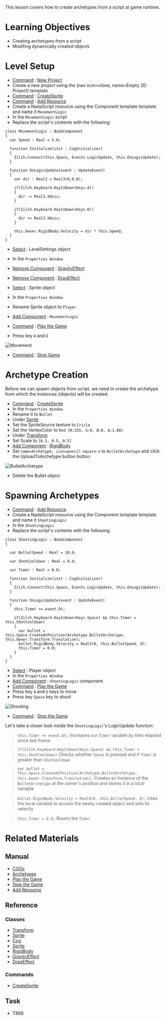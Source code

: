 This lesson covers how to create archetypes from a script at game runtime.


 # Learning Objectives
 - Creating archetypes from a script
 - Modifing dynamically created objects

 # Level Setup
- [ Command](https://github.com/ZilchEngine/ZilchDocs/blob/master/zilch_editor_documentation/zilchmanual/editor/editorcommands/commands.markdown) : [ New Project](https://github.com/ZilchEngine/ZilchDocs/blob/master/code_reference/command_reference.markdown#newproject)
 - Create a new project using the {nav icon=clone, name=Empty 2D Project} template
- [ Command](https://github.com/ZilchEngine/ZilchDocs/blob/master/zilch_editor_documentation/zilchmanual/editor/editorcommands/commands.markdown) : [CreateSprite](https://github.com/ZilchEngine/ZilchDocs/blob/master/code_reference/command_reference.markdown#createsprite)
- [ Command](https://github.com/ZilchEngine/ZilchDocs/blob/master/zilch_editor_documentation/zilchmanual/editor/editorcommands/commands.markdown) : [ Add Resource](https://github.com/ZilchEngine/ZilchDocs/blob/master/zilch_editor_documentation/zilchmanual/editor/editorcommands/resourceadding.markdown)
 - Create a NadaScript resource using the Component template template and name it `MovementLogic`
- In the `MovementLogic` script
 - Replace the script's contents with the following:

```lang=csharp, name="MovementLogic"
class MovementLogic : NadaComponent
{
  var Speed : Real = 5.0;
  
  function Initialize(init : CogInitializer)
  {
    Zilch.Connect(this.Space, Events.LogicUpdate, this.OnLogicUpdate);
  }

  function OnLogicUpdate(event : UpdateEvent)
  {
    var dir : Real3 = Real3(0,0,0);
    
    if(Zilch.Keyboard.KeyIsDown(Keys.A))
    {
      dir -= Real3.XAxis;
    }
    
    if(Zilch.Keyboard.KeyIsDown(Keys.D))
    {
      dir += Real3.XAxis;
    }
    
    this.Owner.RigidBody.Velocity = dir * this.Speed;
  }
}
```

- [ Select](https://github.com/ZilchEngine/ZilchDocs/blob/master/zilch_editor_documentation/zilchmanual/editor/editorcommands/selectobject.markdown) : LevelSettings object
- In the `Properties Window`
 - [ Remove Component](https://github.com/ZilchEngine/ZilchDocs/blob/master/zilch_editor_documentation/zilchmanual/editor/addremovecomponent.markdown) : [GravityEffect](https://github.com/ZilchEngine/ZilchDocs/blob/master/code_reference/class_reference/gravityeffect.markdown)
 - [ Remove Component](https://github.com/ZilchEngine/ZilchDocs/blob/master/zilch_editor_documentation/zilchmanual/editor/addremovecomponent.markdown) : [DragEffect](https://github.com/ZilchEngine/ZilchDocs/blob/master/code_reference/class_reference/drageffect.markdown)

- [ Select](https://github.com/ZilchEngine/ZilchDocs/blob/master/zilch_editor_documentation/zilchmanual/editor/editorcommands/selectobject.markdown) : Sprite object 
- In the `Properties Window`
 - Rename Sprite object  to `Player`
 - [Add Component](https://github.com/ZilchEngine/ZilchDocs/blob/master/zilch_editor_documentation/zilchmanual/editor/addremovecomponent.markdown) : `MovementLogic`

- [ Command](https://github.com/ZilchEngine/ZilchDocs/blob/master/zilch_editor_documentation/zilchmanual/editor/editorcommands/commands.markdown) : [ Play the Game](https://github.com/ZilchEngine/ZilchDocs/blob/master/zilch_editor_documentation/zilchmanual/editor/editorcommands/runthegame.markdown)
 -  Press key `A` and `D`



![Movement](https://raw.githubusercontent.com/ZilchEngine/ZilchFiles/master/doc_files/90547.gif)


- [ Command](https://github.com/ZilchEngine/ZilchDocs/blob/master/zilch_editor_documentation/zilchmanual/editor/editorcommands/commands.markdown) : [ Stop Game](https://github.com/ZilchEngine/ZilchDocs/blob/master/zilch_editor_documentation/zilchmanual/editor/editorcommands/stopgame.markdown)

 # Archetype Creation

Before we can spawn objects from script, we need to create the archetype from which the instances (objects) will be created.

- [ Command](https://github.com/ZilchEngine/ZilchDocs/blob/master/zilch_editor_documentation/zilchmanual/editor/editorcommands/commands.markdown) : [CreateSprite](https://github.com/ZilchEngine/ZilchDocs/blob/master/code_reference/command_reference.markdown#createsprite)
- In the `Properties Window`
 - Rename it to `Bullet`
 - Under [Sprite](https://github.com/ZilchEngine/ZilchDocs/blob/master/code_reference/class_reference/sprite.markdown)
  - Set the SpriteSource texture to `Cricle`
  - Set the VertexColor  to `Red [R:255, G:0, B:0, A:1.00]`
 - Under [Transform](https://github.com/ZilchEngine/ZilchDocs/blob/master/code_reference/class_reference/transform.markdown)
  - Set Scale  to `[0.5, 0.5, 0.5]`
 - [Add Component](https://github.com/ZilchEngine/ZilchDocs/blob/master/zilch_editor_documentation/zilchmanual/editor/addremovecomponent.markdown) : [RigidBody](https://github.com/ZilchEngine/ZilchDocs/blob/master/code_reference/class_reference/rigidbody.markdown)
 - Set `name=Archetype, icon=pencil-square-o` to `BulletArchetype` and click the UploadToArchetype button button.



![BulletArchetype](https://raw.githubusercontent.com/ZilchEngine/ZilchFiles/master/doc_files/90549.gif)


 - Delete the Bullet object

 # Spawning Archetypes

- [ Command](https://github.com/ZilchEngine/ZilchDocs/blob/master/zilch_editor_documentation/zilchmanual/editor/editorcommands/commands.markdown) : [ Add Resource](https://github.com/ZilchEngine/ZilchDocs/blob/master/zilch_editor_documentation/zilchmanual/editor/editorcommands/resourceadding.markdown)
 - Create a NadaScript resource using the Component template template and name it `ShootingLogic`
- In the `ShootingLogic`
 - Replace the script's contents with the following:

```lang=csharp, name="ShootingLogic"
class ShootingLogic : NadaComponent
{
  
  var BulletSpeed : Real = 10.0;
  
  var ShotCooldown : Real = 0.4;
  
  var Timer : Real = 0.0;
  
  function Initialize(init : CogInitializer)
  {
    Zilch.Connect(this.Space, Events.LogicUpdate, this.OnLogicUpdate);
  }

  function OnLogicUpdate(event : UpdateEvent)
  {
    this.Timer += event.Dt;
    
    if(Zilch.Keyboard.KeyIsDown(Keys.Space) && this.Timer > this.ShotCooldown)
    {
      var bullet = this.Space.CreateAtPosition(Archetype.BulletArchetype, this.Owner.Transform.Translation);
      bullet.RigidBody.Velocity = Real3(0, this.BulletSpeed, 0);
      this.Timer = 0.0;
    }
  }
}
```

- [ Select](https://github.com/ZilchEngine/ZilchDocs/blob/master/zilch_editor_documentation/zilchmanual/editor/editorcommands/selectobject.markdown) : Player object
- In the `Properties Window`
 - [Add Component](https://github.com/ZilchEngine/ZilchDocs/blob/master/zilch_editor_documentation/zilchmanual/editor/addremovecomponent.markdown) : `ShootingLogic` component
- [ Command](https://github.com/ZilchEngine/ZilchDocs/blob/master/zilch_editor_documentation/zilchmanual/editor/editorcommands/commands.markdown) : [ Play the Game](https://github.com/ZilchEngine/ZilchDocs/blob/master/zilch_editor_documentation/zilchmanual/editor/editorcommands/runthegame.markdown)
 - Press key `A` and `D` keys to move
 - Press key `Space` key to shoot



![Shooting](https://raw.githubusercontent.com/ZilchEngine/ZilchFiles/master/doc_files/90561.gif)


- [ Command](https://github.com/ZilchEngine/ZilchDocs/blob/master/zilch_editor_documentation/zilchmanual/editor/editorcommands/commands.markdown) : [ Stop the Game](https://github.com/ZilchEngine/ZilchDocs/blob/master/zilch_editor_documentation/zilchmanual/editor/editorcommands/stopgame.markdown)

Let's take a closer look inside the `ShootingLogic`'s LogicUpdate function:

> `this.Timer += event.Dt;` 
> Increases our `Timer` variable by time elapsed since last frame.

> `if(Zilch.Keyboard.KeyIsDown(Keys.Space) && this.Timer > this.ShotCooldown)` 
> Checks whether `Space` is pressed and if `Timer` is greater than `ShotCooldown`

> `var bullet = this.Space.CreateAtPosition(Archetype.BulletArchetype, this.Owner.Transform.Translation);`
> Creates an Instance of the `BulletArchetype` at the owner's position and stores it in a local variable


> `bullet.RigidBody.Velocity = Real3(0, this.BulletSpeed, 0);`
> Uses the local variable to access the newly created object and sets its velecity

> `this.Timer = 0.0;`
> Resets the `Timer`


 # Related Materials

 ## Manual
- [ COGs](https://github.com/ZilchEngine/ZilchDocs/blob/master/zilch_editor_documentation/zilchmanual/architecture/cogs/gameobjectsconcept.markdown)
- [ Archetypes](https://github.com/ZilchEngine/ZilchDocs/blob/master/zilch_editor_documentation/zilchmanual/architecture/archetypes.markdown)
- [ Play the Game](https://github.com/ZilchEngine/ZilchDocs/blob/master/zilch_editor_documentation/zilchmanual/editor/editorcommands/runthegame.markdown)
- [ Stop the Game](https://github.com/ZilchEngine/ZilchDocs/blob/master/zilch_editor_documentation/zilchmanual/editor/editorcommands/stopgame.markdown)
- [ Add Resource](https://github.com/ZilchEngine/ZilchDocs/blob/master/zilch_editor_documentation/zilchmanual/editor/editorcommands/resourceadding.markdown)

 ## Reference
 ### Classes
- [Transform](https://github.com/ZilchEngine/ZilchDocs/blob/master/code_reference/class_reference/transform.markdown)
- [Sprite](https://github.com/ZilchEngine/ZilchDocs/blob/master/code_reference/class_reference/sprite.markdown)
- [Cog](https://github.com/ZilchEngine/ZilchDocs/blob/master/code_reference/class_reference/cog.markdown)
- [Sprite](https://github.com/ZilchEngine/ZilchDocs/blob/master/code_reference/class_reference/sprite.markdown)
- [RigidBody](https://github.com/ZilchEngine/ZilchDocs/blob/master/code_reference/class_reference/rigidbody.markdown)
- [GravityEffect](https://github.com/ZilchEngine/ZilchDocs/blob/master/code_reference/class_reference/gravityeffect.markdown)
- [DragEffect](https://github.com/ZilchEngine/ZilchDocs/blob/master/code_reference/class_reference/drageffect.markdown)

 ### Commands
- [CreateSprite](https://github.com/ZilchEngine/ZilchDocs/blob/master/code_reference/command_reference.markdown#createsprite)

 ## Task
- T888 

 